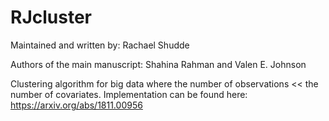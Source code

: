 # RJcluster

Maintained and written by: Rachael Shudde

Authors of the main manuscript: Shahina Rahman and Valen E. Johnson

Clustering algorithm for big data where the number of observations << the number of covariates. Implementation can be found here: https://arxiv.org/abs/1811.00956

